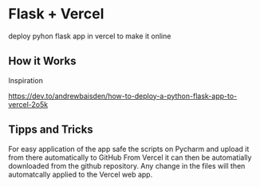 # Flask + Vercel

 deploy pyhon flask app in vercel to make it online
 
 ## How it Works
 Inspiration
 
 https://dev.to/andrewbaisden/how-to-deploy-a-python-flask-app-to-vercel-2o5k
 

  ## Tipps and Tricks
  For easy application of the app safe the scripts on Pycharm and upload it from there automatically to GitHub
  From Vercel it can then be automatially downloaded from the github repository. Any change in the files will 
  then automatcally applied to the Vercel web app.